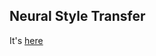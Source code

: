 ## Neural Style Transfer
It's [here](https://github.com/Rabona17/Neural-Style-Tranfer-From-Scratch)
